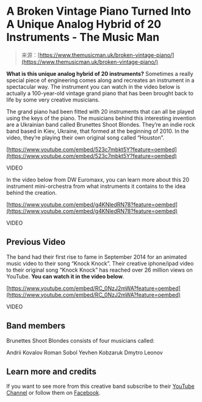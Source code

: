 <!--yml
category: 未分类
date: 2024-05-28 18:12:29
-->

# A Broken Vintage Piano Turned Into A Unique Analog Hybrid of 20 Instruments - The Music Man

> 来源：[https://www.themusicman.uk/broken-vintage-piano/](https://www.themusicman.uk/broken-vintage-piano/)

**What is this unique analog hybrid of 20 instruments?** Sometimes a really special piece of engineering comes along and recreates an instrument in a spectacular way. The instrument you can watch in the video below is actually a 100-year-old vintage grand piano that has been brought back to life by some very creative musicians.

The grand piano had been fitted with 20 instruments that can all be played using the keys of the piano. The musicians behind this interesting invention are a Ukrainian band called Brunettes Shoot Blondes. They’re an indie rock band based in Kiev, Ukraine, that formed at the beginning of 2010\. In the video, they’re playing their own original song called “Houston”.

[https://www.youtube.com/embed/523c7mbkt5Y?feature=oembed](https://www.youtube.com/embed/523c7mbkt5Y?feature=oembed)

VIDEO

In the video below from DW Euromaxx, you can learn more about this 20 instrument mini-orchestra from what instruments it contains to the idea behind the creation.

[https://www.youtube.com/embed/g4KNledRN78?feature=oembed](https://www.youtube.com/embed/g4KNledRN78?feature=oembed)

VIDEO

## **Previous Video**

The band had their first rise to fame in September 2014 for an animated music video to their song “Knock Knock”. Their creative iphone/ipad video to their original song “Knock Knock” has reached over 26 million views on YouTube. **You can watch it in the video below**.

[https://www.youtube.com/embed/RC_0NzJ2mWA?feature=oembed](https://www.youtube.com/embed/RC_0NzJ2mWA?feature=oembed)

VIDEO

## **Band members**

Brunettes Shoot Blondes consists of four musicians called:

Andrii Kovalov
Roman Sobol
Yevhen Kobzaruk
Dmytro Leonov

## **Learn more and credits**

If you want to see more from this creative band subscribe to their [YouTube Channel](https://www.youtube.com/channel/UCZ6nzr2kbRbxIvelWzPd7Qw) or follow them on [Facebook](https://www.facebook.com/brunettesshootblondes/).